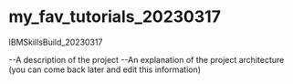 # my_fav_tutorials_20230317
IBMSkillsBuild_20230317

--A description of the project
--An explanation of the project architecture 
(you can come back later and edit this information)
